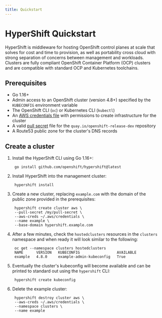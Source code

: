 ```yaml
---
title: Quickstart
---
```


# HyperShift Quickstart

HyperShift is middleware for hosting OpenShift control planes at scale that
solves for cost and time to provision, as well as portability cross cloud with
strong separation of concerns between management and workloads. Clusters are
fully compliant OpenShift Container Platform (OCP) clusters and are compatible
with standard OCP and Kubernetes toolchains.

## Prerequisites

* Go 1.16+
* Admin access to an OpenShift cluster (version 4.8+) specified by the `KUBECONFIG` environment variable
* The OpenShift CLI (`oc`) or Kubernetes CLI (`kubectl`)
* An [AWS credentials file](https://docs.aws.amazon.com/cli/latest/userguide/cli-configure-files.html)
  with permissions to create infrastructure for the cluster
* A valid [pull secret](https://cloud.redhat.com/openshift/install/aws/installer-provisioned) file for the `quay.io/openshift-release-dev` repository
* A Route53 public zone for the cluster's DNS records

## Create a cluster

1. Install the HyperShift CLI using Go 1.16+:

        go install github.com/openshift/hypershift@latest

1. Install HyperShift into the management cluster:

        hypershift install

1. Create a new cluster, replacing `example.com` with the domain of the public
   zone provided in the prerequisites:

        hypershift create cluster aws \
        --pull-secret /my/pull-secret \
        --aws-creds ~/.aws/credentials \
        --name example \
        --base-domain hypershift.example.com

1. After a few minutes, check the `hostedclusters` resources in the `clusters`
   namespace and when ready it will look similar to the following:

        oc get --namespace clusters hostedclusters
        NAME      VERSION   KUBECONFIG                 AVAILABLE
        example   4.8.0     example-admin-kubeconfig   True

1. Eventually the cluster's kubeconfig will become available and can be printed to
  standard out using the `hypershift` CLI:

        hypershift create kubeconfig


1. Delete the example cluster:

        hypershift destroy cluster aws \
        --aws-creds ~/.aws/credentials \
        --namespace clusters \
        --name example

